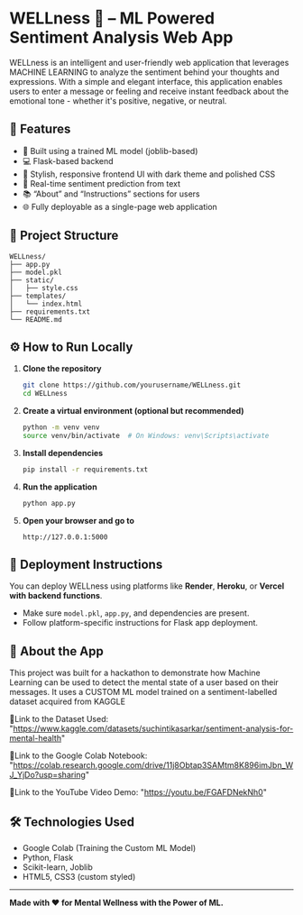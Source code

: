 # WELLness 🧠 – ML Powered Sentiment Analysis Web App

WELLness is an intelligent and user-friendly web application that leverages MACHINE LEARNING to analyze the sentiment behind your thoughts and expressions. With a simple and elegant interface, this application enables users to enter a message or feeling and receive instant feedback about the emotional tone - whether it's positive, negative, or neutral.

## 🌟 Features

- 🧠 Built using a trained ML model (joblib-based)
- 💻 Flask-based backend
- 🎨 Stylish, responsive frontend UI with dark theme and polished CSS
- 📝 Real-time sentiment prediction from text
- 📚 “About” and “Instructions” sections for users
- 🌐 Fully deployable as a single-page web application

## 📂 Project Structure

```
WELLness/
├── app.py
├── model.pkl
├── static/
│   ├── style.css
├── templates/
│   └── index.html
├── requirements.txt
└── README.md
```

## ⚙️ How to Run Locally

1. **Clone the repository**

   ```bash
   git clone https://github.com/yourusername/WELLness.git
   cd WELLness
   ```
2. **Create a virtual environment (optional but recommended)**

   ```bash
   python -m venv venv
   source venv/bin/activate  # On Windows: venv\Scripts\activate
   ```
3. **Install dependencies**

   ```bash
   pip install -r requirements.txt
   ```
4. **Run the application**

   ```bash
   python app.py
   ```
5. **Open your browser and go to**

   ```
   http://127.0.0.1:5000
   ```

## 🚀 Deployment Instructions

You can deploy WELLness using platforms like **Render**, **Heroku**, or **Vercel with backend functions**.

- Make sure `model.pkl`, `app.py`, and dependencies are present.
- Follow platform-specific instructions for Flask app deployment.

## 🧠 About the App

This project was built for a hackathon to demonstrate how Machine Learning can be used to detect the mental state of a user based on their messages. It uses a CUSTOM ML model trained on a sentiment-labelled dataset acquired from KAGGLE 

🔗Link to the Dataset Used: "https://www.kaggle.com/datasets/suchintikasarkar/sentiment-analysis-for-mental-health"

🔗Link to the Google Colab Notebook: "https://colab.research.google.com/drive/11j8Obtap3SAMtm8K896imJbn_WJ_YjDo?usp=sharing"

🔗Link to the YouTube Video Demo: "https://youtu.be/FGAFDNekNh0"

## 🛠 Technologies Used

- Google Colab (Training the Custom ML Model)
- Python, Flask
- Scikit-learn, Joblib
- HTML5, CSS3 (custom styled)

---

**Made with ❤️ for Mental Wellness with the Power of ML.**
